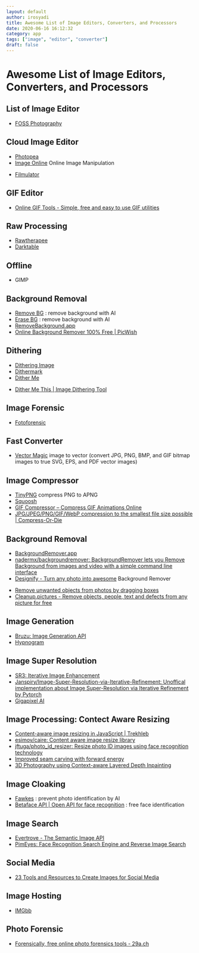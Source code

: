 ```yaml
---
layout: default
author: irosyadi
title: Awesome List of Image Editors, Converters, and Processors
date: 2020-06-16 16:12:32
category: app
tags: ["image", "editor", "converter"]
draft: false
---
```


# Awesome List of Image Editors, Converters, and Processors

## List of Image Editor
- [FOSS Photography](https://9bladed.com/post/foss_photography/)

## Cloud Image Editor
- [Photopea](https://www.photopea.com/)
- [Image Online](https://imageonline.co/) Online Image Manipulation
* [Filmulator](https://filmulator.org/v0-11-0/)

## GIF Editor
- [Online GIF Tools - Simple, free and easy to use GIF utilities](https://onlinegiftools.com/)

## Raw Processing
- [Rawtherapee](https://rawtherapee.com/)
- [Darktable](https://www.darktable.org/)

## Offline
- GIMP

## Background Removal
- [Remove BG](https://www.remove.bg/) : remove background with AI
- [Erase BG](https://erase.bg/) : remove background with AI
- [RemoveBackground.app](https://removebackground.app/)
- [Online Background Remover 100% Free | PicWish](https://picwish.com/)

## Dithering
- [Dithering Image](https://ditherit.com/)
- [Dithermark](https://app.dithermark.com/)
- [Dither Me](https://doodad.dev/dither-me-this/)
* [Dither Me This | Image Dithering Tool](https://doodad.dev/dither-me-this/)

## Image Forensic
- [Fotoforensic](http://fotoforensics.com/)

## Fast Converter
- [Vector Magic](https://vectormagic.com/) image to vector (convert JPG, PNG, BMP, and GIF bitmap images to true SVG, EPS, and PDF vector images)

## Image Compressor
- [TinyPNG](https://tinypng.com/) compress PNG to APNG
- [Squoosh](https://squoosh.app/)
- [GIF Compressor – Compress GIF Animations Online](https://gifcompressor.com/)
- [JPG/JPEG/PNG/GIF/WebP compression to the smallest file size possible | Compress-Or-Die](https://compress-or-die.com/)

## Background Removal
- [BackgroundRemover.app](https://backgroundremover.app/)
- [nadermx/backgroundremover: BackgroundRemover lets you Remove Background from images and video with a simple command line interface](https://github.com/nadermx/backgroundremover)
- [Designify - Turn any photo into awesome](https://www.designify.com/) Background Remover
* [Remove unwanted objects from photos by dragging boxes](https://cleanupphotos.com/)
* [Cleanup.pictures - Remove objects, people, text and defects from any picture for free](https://cleanup.pictures/)

## Image Generation
- [Bruzu: Image Generation API](https://bruzu.com/)
- [Hypnogram](https://hypnogram.xyz/)

## Image Super Resolution
- [SR3: Iterative Image Enhancement](https://iterative-refinement.github.io/)
- [Janspiry/Image-Super-Resolution-via-Iterative-Refinement: Unoffical implementation about Image Super-Resolution via Iterative Refinement by Pytorch](https://github.com/Janspiry/Image-Super-Resolution-via-Iterative-Refinement)
- [Gigapixel AI](https://www.topazlabs.com/gigapixel-ai)

## Image Processing: Contect Aware Resizing
- [Content-aware image resizing in JavaScript | Trekhleb](https://trekhleb.dev/blog/2021/content-aware-image-resizing-in-javascript/)
- [esimov/caire: Content aware image resize library](https://github.com/esimov/caire)
- [jftuga/photo_id_resizer: Resize photo ID images using face recognition technology](https://github.com/jftuga/photo_id_resizer)
- [Improved seam carving with forward energy](https://avikdas.com/2019/07/29/improved-seam-carving-with-forward-energy.html)
- [3D Photography using Context-aware Layered Depth Inpainting](https://shihmengli.github.io/3D-Photo-Inpainting/)

## Image Cloaking
- [Fawkes](https://sandlab.cs.uchicago.edu/fawkes/) : prevent photo identification by AI
- [Betaface API | Open API for face recognition](https://www.betafaceapi.com/wpa/) : free face identification

## Image Search
- [Evertrove - The Semantic Image API](https://evertrove.co/)
- [PimEyes: Face Recognition Search Engine and Reverse Image Search](https://pimeyes.com/en)

## Social Media
- [23 Tools and Resources to Create Images for Social Media](https://buffer.com/library/tools-create-images-for-social-media/)

## Image Hosting
- [IMGbb](https://imgbb.com/)

## Photo Forensic
- [Forensically, free online photo forensics tools - 29a.ch](https://29a.ch/photo-forensics/#noise-analysis)